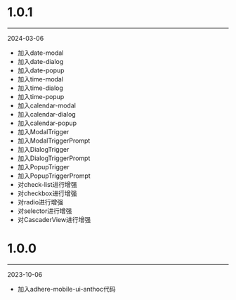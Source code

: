 # 1.0.1

***

2024-03-06

* 加入date-modal
* 加入date-dialog
* 加入date-popup
* 加入time-modal
* 加入time-dialog
* 加入time-popup
* 加入calendar-modal
* 加入calendar-dialog
* 加入calendar-popup
* 加入ModalTrigger
* 加入ModalTriggerPrompt
* 加入DialogTrigger
* 加入DialogTriggerPrompt
* 加入PopupTrigger
* 加入PopupTriggerPrompt
* 对check-list进行增强
* 对checkbox进行增强
* 对radio进行增强
* 对selector进行增强
* 对CascaderView进行增强

# 1.0.0

***

2023-10-06

* 加入adhere-mobile-ui-anthoc代码
